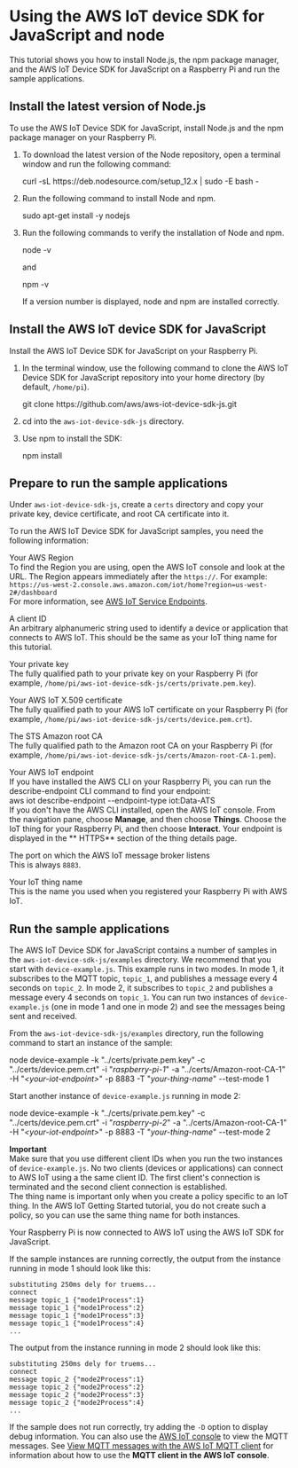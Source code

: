 # Using the AWS IoT device SDK for JavaScript and node<a name="iot-device-sdk-node"></a>

This tutorial shows you how to install Node\.js, the npm package manager, and the AWS IoT Device SDK for JavaScript on a Raspberry Pi and run the sample applications\.

## Install the latest version of Node\.js<a name="iot-sdk-node-runtime"></a>

To use the AWS IoT Device SDK for JavaScript, install Node\.js and the npm package manager on your Raspberry Pi\.

1. To download the latest version of the Node repository, open a terminal window and run the following command: 

   curl \-sL https://deb\.nodesource\.com/setup\_12\.x \| sudo \-E bash \-

1. Run the following command to install Node and npm\.

   sudo apt\-get install \-y nodejs

1. Run the following commands to verify the installation of Node and npm\.

   node \-v

   and

   npm \-v

   If a version number is displayed, node and npm are installed correctly\.

## Install the AWS IoT device SDK for JavaScript<a name="iot-sdk-node-intall-sdk"></a>

Install the AWS IoT Device SDK for JavaScript on your Raspberry Pi\.

1. In the terminal window, use the following command to clone the AWS IoT Device SDK for JavaScript repository into your home directory \(by default, `/home/pi`\)\.

   git clone https://github\.com/aws/aws\-iot\-device\-sdk\-js\.git

1. cd into the `aws-iot-device-sdk-js` directory\.

1. Use npm to install the SDK:

   npm install

## Prepare to run the sample applications<a name="iot-sdk-node-config-app"></a>

Under `aws-iot-device-sdk-js`, create a `certs` directory and copy your private key, device certificate, and root CA certificate into it\.

To run the AWS IoT Device SDK for JavaScript samples, you need the following information:

Your AWS Region  
To find the Region you are using, open the AWS IoT console and look at the URL\. The Region appears immediately after the `https://`\. For example:  
`https://us-west-2.console.aws.amazon.com/iot/home?region=us-west-2#/dashboard`  
For more information, see [AWS IoT Service Endpoints](https://docs.aws.amazon.com/general/latest/gr/rande.html#iot_region)\.

A client ID  
An arbitrary alphanumeric string used to identify a device or application that connects to AWS IoT\. This should be the same as your IoT thing name for this tutorial\.

Your private key  
The fully qualified path to your private key on your Raspberry Pi \(for example, `/home/pi/aws-iot-device-sdk-js/certs/private.pem.key`\)\.

Your AWS IoT X\.509 certificate  
The fully qualified path to your AWS IoT certificate on your Raspberry Pi \(for example, `/home/pi/aws-iot-device-sdk-js/certs/device.pem.crt`\)\.

The STS Amazon root CA  
The fully qualified path to the Amazon root CA on your Raspberry Pi \(for example, `/home/pi/aws-iot-device-sdk-js/certs/Amazon-root-CA-1.pem`\)\.

Your AWS IoT endpoint  
If you have installed the AWS CLI on your Raspberry Pi, you can run the describe\-endpoint CLI command to find your endpoint:  
aws iot describe\-endpoint \-\-endpoint\-type iot:Data\-ATS   
If you don't have the AWS CLI installed, open the AWS IoT console\. From the navigation pane, choose **Manage**, and then choose **Things**\. Choose the IoT thing for your Raspberry Pi, and then choose **Interact**\. Your endpoint is displayed in the ** HTTPS** section of the thing details page\.

The port on which the AWS IoT message broker listens  
This is always `8883`\.

Your IoT thing name  
This is the name you used when you registered your Raspberry Pi with AWS IoT\.

## Run the sample applications<a name="iot-sdk-node-app-run"></a>

The AWS IoT Device SDK for JavaScript contains a number of samples in the `aws-iot-device-sdk-js/examples` directory\. We recommend that you start with `device-example.js`\. This example runs in two modes\. In mode 1, it subscribes to the MQTT topic, `topic_1`, and publishes a message every 4 seconds on `topic_2`\. In mode 2, it subscribes to `topic_2` and publishes a message every 4 seconds on `topic_1`\. You can run two instances of `device-example.js` \(one in mode 1 and one in mode 2\) and see the messages being sent and received\.

From the `aws-iot-device-sdk-js/examples` directory, run the following command to start an instance of the sample:

node device\-example \-k "\.\./certs/private\.pem\.key" \-c "\.\./certs/device\.pem\.crt" \-i "*raspberry\-pi\-1*" \-a "\.\./certs/Amazon\-root\-CA\-1" \-H "*<your\-iot\-endpoint>*" \-p 8883 \-T "*your\-thing\-name*" \-\-test\-mode 1

Start another instance of `device-example.js` running in mode 2:

node device\-example \-k "\.\./certs/private\.pem\.key" \-c "\.\./certs/device\.pem\.crt" \-i "*raspberry\-pi\-2*" \-a "\.\./certs/Amazon\-root\-CA\-1" \-H "*<your\-iot\-endpoint>*" \-p 8883 \-T "*your\-thing\-name*" \-\-test\-mode 2

**Important**  
Make sure that you use different client IDs when you run the two instances of `device-example.js`\. No two clients \(devices or applications\) can connect to AWS IoT using a the same client ID\. The first client's connection is terminated and the second client connection is established\.  
The thing name is important only when you create a policy specific to an IoT thing\. In the AWS IoT Getting Started tutorial, you do not create such a policy, so you can use the same thing name for both instances\.

Your Raspberry Pi is now connected to AWS IoT using the AWS IoT SDK for JavaScript\.

If the sample instances are running correctly, the output from the instance running in mode 1 should look like this:

```
substituting 250ms dely for truems...
connect
message topic_1 {"mode1Process":1}
message topic_1 {"mode1Process":2}
message topic_1 {"mode1Process":3}
message topic_1 {"mode1Process":4}
...
```

The output from the instance running in mode 2 should look like this:

```
substituting 250ms dely for truems...
connect
message topic_2 {"mode2Process":1}
message topic_2 {"mode2Process":2}
message topic_2 {"mode2Process":3}
message topic_2 {"mode2Process":4}
...
```

If the sample does not run correctly, try adding the `-D` option to display debug information\. You can also use the [AWS IoT console](https://console.aws.amazon.com/iot/home) to view the MQTT messages\. See [View MQTT messages with the AWS IoT MQTT client](view-mqtt-messages.md) for information about how to use the **MQTT client in the AWS IoT console**\.